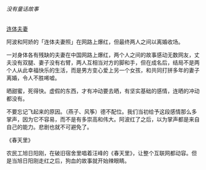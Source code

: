 ###### 没有童话故事

[连体夫妻](https://www.wenxuecity.com/news/2021/05/04/10533501.html)

阿波和阿娇的「连体夫妻照」在网路上爆红，但最终两人之间以离婚收场。  

一对身体各有残缺的夫妻在中国网路上爆红，两个人之间的故事感动无数网友，丈夫没有双腿、妻子没有右臂，两人互相当对方的脚和手，但在成名后，结局不是两个人从此幸福快乐的生活，而是男方变心爱上另一个女孩，和共同打拼多年的妻子离婚，令人不胜唏嘘。

晒甜蜜，死得快。虚假的东西，才有冲动要去晒，有坚实基础的感情，连晒的冲动都没有。

不要忘记飞起来的原因。（燕子、风筝）德不配位。我们当初给予这段感情那么多掌声，因为它不容易，而不是有多崇高和伟大。阿波红了之后，以为掌声都是来自自己的能力。悲剧也就不可避免了。

《春天里》

农民工旭日阳刚，在破旧宿舍里唱着汪峰的《春天里》，让整个互联网都动容。但是当旭日阳刚走红之后，狗血的故事就开始辣眼睛。
